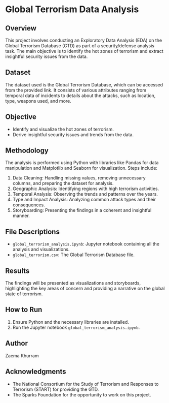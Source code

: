 # Global Terrorism Data Analysis

## Overview

This project involves conducting an Exploratory Data Analysis (EDA) on the Global Terrorism Database (GTD) as part of a security/defense analysis task. The main objective is to identify the hot zones of terrorism and extract insightful security issues from the data.

## Dataset

The dataset used is the Global Terrorism Database, which can be accessed from the provided link. It consists of various attributes ranging from temporal data of incidents to details about the attacks, such as location, type, weapons used, and more.

## Objective

- Identify and visualize the hot zones of terrorism.
- Derive insightful security issues and trends from the data.

## Methodology

The analysis is performed using Python with libraries like Pandas for data manipulation and Matplotlib and Seaborn for visualization. Steps include:

1. Data Cleaning: Handling missing values, removing unnecessary columns, and preparing the dataset for analysis.
2. Geographic Analysis: Identifying regions with high terrorism activities.
3. Temporal Analysis: Observing the trends and patterns over the years.
4. Type and Impact Analysis: Analyzing common attack types and their consequences.
5. Storyboarding: Presenting the findings in a coherent and insightful manner.

## File Descriptions

- `global_terrorism_analysis.ipynb`: Jupyter notebook containing all the analysis and visualizations.
- `global_terrorism.csv`: The Global Terrorism Database file.

## Results

The findings will be presented as visualizations and storyboards, highlighting the key areas of concern and providing a narrative on the global state of terrorism.

## How to Run

1. Ensure Python and the necessary libraries are installed.
2. Run the Jupyter notebook `global_terrorism_analysis.ipynb`.

## Author

Zaema Khurram

## Acknowledgments

- The National Consortium for the Study of Terrorism and Responses to Terrorism (START) for providing the GTD.
- The Sparks Foundation for the opportunity to work on this project.

